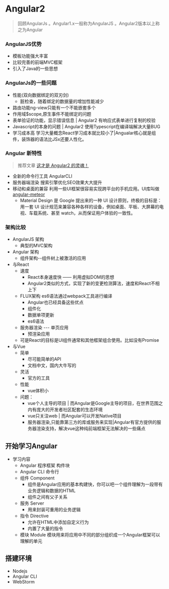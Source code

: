 # Angular2
> 回顾AngularJs 。Angular1.x一般称为AngularJS 。Angular2版本以上称之为Angular

### AngularJS优势
* 模板功能强大丰富
* 比较完善的前端MVC框架
* 引入了Java的一些思想

### AngularJs的一些问题  
* 性能(双向数据绑定的双刃剑)
	* 脏检查，随着绑定的数据量的增加性能减少
* 路由功能ng-view只能有一个不能嵌套多个 
* 作用域$scope,原生事件不能绑定的问题
* 表单验证的功能，显示错误信息 | Angular2 有响应式表单进行复制的校验
* Javascript的本身的问题 | Angular2 使用Typescript在编译端解决大量BUG
* 学习成本高 学习大量概念React学习成本就比较小了|Angualar核心就是组件，装饰器的语法比JSx还要人性化。

### Angular 新特性 
> 推荐文章 [这才是 Angular2 的灵魂！](http://www.open-open.com/lib/view/open1473923872636.html)

* 全新的命令行工具 AngularCLI
* 服务器端渲染 搜索引擎优化SEO效果大大提升
* 移动和桌面的兼容 利用一些UI框架很容易实现跨平台的手机应用。UI库叫做[angular-meteor](https://angular-meteor.com/) 
	* Material Design 是 Google 提出来的一种 UI 设计原则，终极的目标是：用一套 UI 设计规范来兼容各种各样的设备，例如桌面、平板、大屏幕的电视、车载系统、甚至 watch，从而保证用户体验的一致性。

### 架构比较

* AngularJS 架构 
	* 典型的MVC架构
* Angular 架构
	* 组件架构--组件树上被激活的应用
* 与React
	* 速度
		* React本身速度快 —— 利用虚拟DOM的思想 
		* Angular2类似的方式，实现了新的变更检测算法，速度和React不相上下 
	* FLUX架构 es6语法通过webpack工具进行编译
		* Angular也已经具备这些优点
		* 组件化
		* 数据单项更新
		* es6语法
	* 服务器渲染 --- 单页应用
	 	* 预渲染应用
	* 可是React的目标是UI组件通常和其他框架组合使用。比如没有Promise
* 与Vue
	* 简单
		* 尽可能简单的API
		* 文档中文，国内大牛写的
	* 灵活
		* 官方的工具
	* 性能
		* vue体积小
	* 问题：
		* vue个人主导的项目 |  而Angular是Google主导的项目，在世界范围之内有庞大的开发者社区配套的生态环境
		* vue只关注web | 而Angular可以开发Native项目
		* 服务器渲染,只能靠第三方的库或服务来实现|Angular有官方提供的服务器渲染支持，解决vue这种纯前端框架无法解决的一些痛点


## 开始学习Angular
* 学习内容
	* Angular 程序框架 构件块
	* Angular CLI 命令行
	* 组件 Component
		* 组件是Angular应用的基本构建快，你可以吧一个组件理解为一段带有业务逻辑和数据的HTML
		* 组件之间有父子关系
	* 服务 Server
		* 用来封装可重用的业务逻辑
	* 指令 Directive
		* 允许在HTML中添加自定义行为
		* 内置了大量的指令
	* 模块 Module 模块用来将应用中不同的部分组织成一个Angular框架可以理解的单元

## 搭建环境
* Nodejs
* Angular CLI
* WebStorm